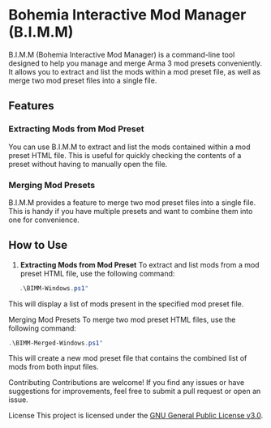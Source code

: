 # Bohemia Interactive Mod Manager (B.I.M.M)

B.I.M.M (Bohemia Interactive Mod Manager) is a command-line tool designed to help you manage and merge Arma 3 mod presets conveniently. It allows you to extract and list the mods within a mod preset file, as well as merge two mod preset files into a single file.

## Features

### Extracting Mods from Mod Preset
You can use B.I.M.M to extract and list the mods contained within a mod preset HTML file. This is useful for quickly checking the contents of a preset without having to manually open the file.

### Merging Mod Presets
B.I.M.M provides a feature to merge two mod preset files into a single file. This is handy if you have multiple presets and want to combine them into one for convenience.

## How to Use

1. **Extracting Mods from Mod Preset**
   To extract and list mods from a mod preset HTML file, use the following command:

```powershell
   .\BIMM-Windows.ps1"
```
This will display a list of mods present in the specified mod preset file.

Merging Mod Presets
To merge two mod preset HTML files, use the following command:

```powershell
.\BIMM-Merged-Windows.ps1"
```
This will create a new mod preset file that contains the combined list of mods from both input files.

Contributing
Contributions are welcome! If you find any issues or have suggestions for improvements, feel free to submit a pull request or open an issue.

License
This project is licensed under the [GNU General Public License v3.0](LICENSE).
